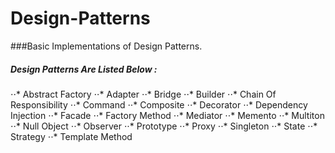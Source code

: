# Design-Patterns
###Basic Implementations of Design Patterns.
##### Design Patterns Are Listed Below : 
⋅⋅* Abstract Factory
⋅⋅* Adapter
⋅⋅* Bridge
⋅⋅* Builder
⋅⋅* Chain Of Responsibility
⋅⋅* Command
⋅⋅* Composite
⋅⋅* Decorator
⋅⋅* Dependency Injection
⋅⋅* Facade
⋅⋅* Factory Method
⋅⋅* Mediator
⋅⋅* Memento
⋅⋅* Multiton
⋅⋅* Null Object
⋅⋅* Observer
⋅⋅* Prototype
⋅⋅* Proxy
⋅⋅* Singleton
⋅⋅* State
⋅⋅* Strategy
⋅⋅* Template Method
